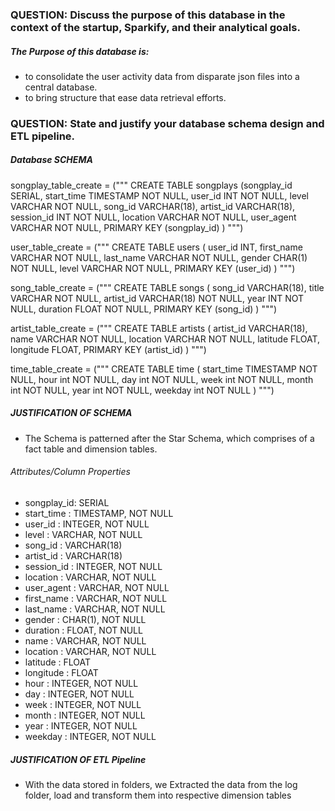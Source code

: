 ### QUESTION: Discuss the purpose of this database in the context of the startup, Sparkify, and their analytical goals.

##### The Purpose of this database is:
- to consolidate the user activity data from disparate json files into a central database.
- to bring structure that ease data retrieval efforts.


### QUESTION: State and justify your database schema design and ETL pipeline.

##### Database SCHEMA
songplay_table_create = ("""
    CREATE TABLE songplays (songplay_id SERIAL,
    start_time TIMESTAMP NOT NULL,
    user_id INT NOT NULL, 
    level VARCHAR NOT NULL,
    song_id VARCHAR(18),
    artist_id VARCHAR(18),
    session_id INT NOT NULL,
    location VARCHAR NOT NULL,
    user_agent VARCHAR NOT NULL, 
    PRIMARY KEY (songplay_id)
)
""")


user_table_create = ("""
CREATE TABLE users (
    user_id INT,
    first_name VARCHAR NOT NULL,
    last_name VARCHAR NOT NULL,
    gender CHAR(1) NOT NULL,
    level VARCHAR NOT NULL,
    PRIMARY KEY (user_id)
)
""")

song_table_create = ("""
CREATE TABLE songs (
    song_id VARCHAR(18),
    title VARCHAR NOT NULL,
    artist_id VARCHAR(18) NOT NULL,
    year INT NOT NULL,
    duration FLOAT NOT NULL,
    PRIMARY KEY (song_id)
)
""")

artist_table_create = ("""
CREATE TABLE artists (
    artist_id VARCHAR(18),
    name VARCHAR NOT NULL,
    location VARCHAR NOT NULL,
    latitude FLOAT,
    longitude FLOAT,
    PRIMARY KEY (artist_id)
)
""")

time_table_create = ("""
CREATE TABLE time (
    start_time TIMESTAMP NOT NULL,
    hour int NOT NULL,
    day int NOT NULL,
    week int NOT NULL,
    month int NOT NULL,
    year int NOT NULL,
    weekday int NOT NULL
)
""")

##### JUSTIFICATION OF SCHEMA
- The Schema is patterned after the Star Schema, which comprises of a fact table and dimension tables.

###### Attributes/Column Properties

- songplay_id: SERIAL
- start_time : TIMESTAMP, NOT NULL
- user_id    : INTEGER, NOT NULL
- level      : VARCHAR, NOT NULL
- song_id    : VARCHAR(18)
- artist_id  : VARCHAR(18)
- session_id : INTEGER, NOT NULL
- location   : VARCHAR, NOT NULL
- user_agent : VARCHAR, NOT NULL
- first_name : VARCHAR, NOT NULL
- last_name  : VARCHAR, NOT NULL
- gender     : CHAR(1), NOT NULL
- duration   : FLOAT, NOT NULL
- name       : VARCHAR, NOT NULL
- location   : VARCHAR, NOT NULL
- latitude   : FLOAT
- longitude  : FLOAT
- hour       : INTEGER, NOT NULL
- day        : INTEGER, NOT NULL
- week       : INTEGER, NOT NULL
- month      : INTEGER, NOT NULL
- year       : INTEGER, NOT NULL
- weekday    : INTEGER, NOT NULL

##### JUSTIFICATION OF ETL Pipeline
- With the data stored in folders, we Extracted the data from the log folder, load and transform them into respective dimension tables
